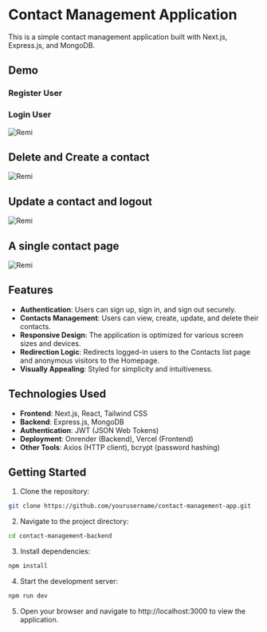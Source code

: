 # Contact Management Application

This is a simple contact management application built with Next.js, Express.js, and MongoDB.

## Demo

### Register User

### Login User
![Remi](https://github.com/Remi-dee/hux-assessment-frontend/assets/96704300/ac40b2c9-5442-4c49-a8a5-3b22090daef6)

## Delete and Create a contact
![Remi](https://github.com/Remi-dee/hux-assessment-frontend/assets/96704300/d9a82621-d0f5-4787-b5d4-a3acef7dfd94)

## Update a contact and logout
![Remi](https://github.com/Remi-dee/hux-assessment-frontend/assets/96704300/e0bb9d48-24e7-4e79-82bf-f9c6bd013850)



## A single contact page
![Remi](https://github.com/Remi-dee/hux-assessment-frontend/assets/96704300/b6f8cf4d-8cee-4a24-bb99-4bbdbe402f5b)



## Features

- **Authentication**: Users can sign up, sign in, and sign out securely.
- **Contacts Management**: Users can view, create, update, and delete their contacts.
- **Responsive Design**: The application is optimized for various screen sizes and devices.
- **Redirection Logic**: Redirects logged-in users to the Contacts list page and anonymous visitors to the Homepage.
- **Visually Appealing**: Styled for simplicity and intuitiveness.

## Technologies Used

- **Frontend**: Next.js, React, Tailwind CSS
- **Backend**: Express.js, MongoDB
- **Authentication**: JWT (JSON Web Tokens)
- **Deployment**: Onrender (Backend), Vercel (Frontend)
- **Other Tools**: Axios (HTTP client), bcrypt (password hashing)

## Getting Started

1. Clone the repository:

```bash
git clone https://github.com/yourusername/contact-management-app.git
```



2. Navigate to the project directory:

```bash
cd contact-management-backend

```
3. Install dependencies:

```bash
npm install
```

4. Start the development server:

```bash
npm run dev


```

5. Open your browser and navigate to http://localhost:3000 to view the application.


